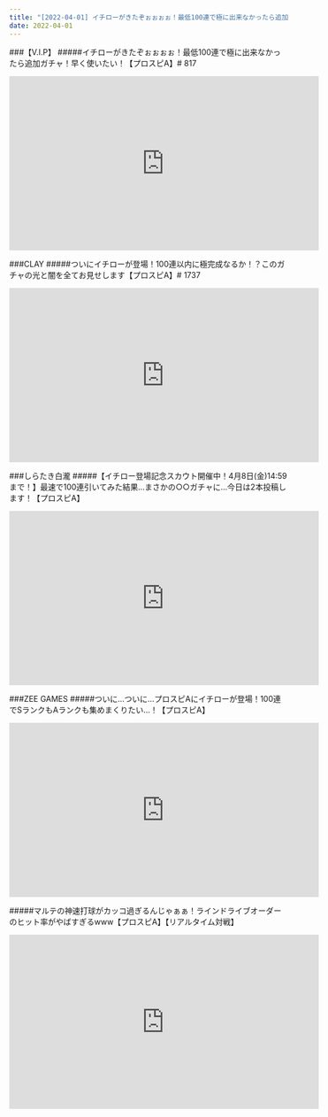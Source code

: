 ```yaml
---
title: "[2022-04-01] イチローがきたぞぉぉぉぉ！最低100連で極に出来なかったら追加ガチャ！早く使いたい！【プロスピA】# 817 他"
date: 2022-04-01
---
```

###【V.I.P】
#####イチローがきたぞぉぉぉぉ！最低100連で極に出来なかったら追加ガチャ！早く使いたい！【プロスピA】# 817
<iframe width="560" height="315" src="https://www.youtube.com/embed/WGlsZ4v3TCA" frameborder="0" allow="accelerometer; autoplay; clipboard-write; encrypted-media; gyroscope; picture-in-picture" allowfullscreen></iframe>

###CLAY
#####ついにイチローが登場！100連以内に極完成なるか！？このガチャの光と闇を全てお見せします【プロスピA】# 1737
<iframe width="560" height="315" src="https://www.youtube.com/embed/f-fdUHk0mnw" frameborder="0" allow="accelerometer; autoplay; clipboard-write; encrypted-media; gyroscope; picture-in-picture" allowfullscreen></iframe>

###しらたき白瀧
#####【イチロー登場記念スカウト開催中！4月8日(金)14:59まで！】最速で100連引いてみた結果…まさかの○○ガチャに…今日は2本投稿します！【プロスピA】
<iframe width="560" height="315" src="https://www.youtube.com/embed/1J9LzzsX5QQ" frameborder="0" allow="accelerometer; autoplay; clipboard-write; encrypted-media; gyroscope; picture-in-picture" allowfullscreen></iframe>

###ZEE GAMES
#####ついに…ついに…プロスピAにイチローが登場！100連でSランクもAランクも集めまくりたい…！【プロスピA】
<iframe width="560" height="315" src="https://www.youtube.com/embed/cY95qC1WcRo" frameborder="0" allow="accelerometer; autoplay; clipboard-write; encrypted-media; gyroscope; picture-in-picture" allowfullscreen></iframe>

#####マルテの神速打球がカッコ過ぎるんじゃぁぁ！ラインドライブオーダーのヒット率がやばすぎるwww【プロスピA】【リアルタイム対戦】
<iframe width="560" height="315" src="https://www.youtube.com/embed/uzjrJs5v_QU" frameborder="0" allow="accelerometer; autoplay; clipboard-write; encrypted-media; gyroscope; picture-in-picture" allowfullscreen></iframe>

